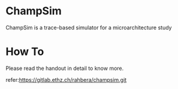 # ChampSim
ChampSim is a trace-based simulator for a microarchitecture study

# How To
Please read the handout in detail to know more.

refer:https://gitlab.ethz.ch/rahbera/champsim.git
